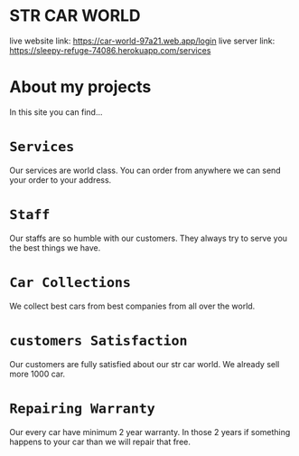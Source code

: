 # STR CAR WORLD
live website link: https://car-world-97a21.web.app/login
live server link: https://sleepy-refuge-74086.herokuapp.com/services

# About my projects
In this site you can find...
# `Services`
Our services are world class. You can order from anywhere we can send your order to your address.
# `Staff`
Our staffs are so humble with our customers. They always try to serve you the best things we have.
# `Car Collections`
We collect best cars from best companies from all over the world.
# `customers Satisfaction`
Our customers are fully satisfied about our str car world. We already sell more 1000 car.
# `Repairing Warranty`
Our every car have minimum 2 year warranty. In those 2 years if something happens to your car than we will repair that free.